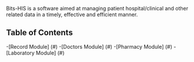 Bits-HIS is a software aimed at managing patient hospital/clinical 
and other related data in a timely, effective and efficient manner.
## Table of Contents
 -[Record Module] (#)
 -[Doctors Module] (#)
 -[Pharmacy Module] (#)
 -[Laboratory Module] (#)
